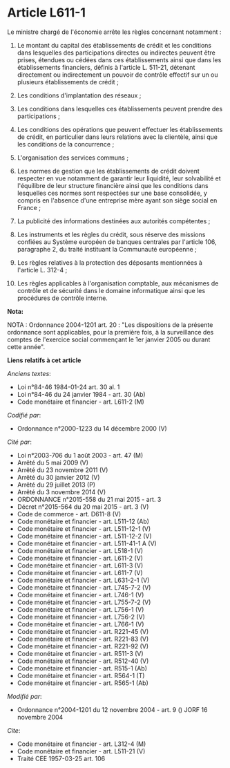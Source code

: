 # Article L611-1

Le ministre chargé de l'économie arrête les règles concernant notamment :

1. Le montant du capital des établissements de crédit et les conditions dans lesquelles des participations directes ou
indirectes peuvent être prises, étendues ou cédées dans ces établissements ainsi que dans les établissements financiers,
définis à l'article L. 511-21, détenant directement ou indirectement un pouvoir de contrôle effectif sur un ou plusieurs
établissements de crédit ;

2. Les conditions d'implantation des réseaux ;

3. Les conditions dans lesquelles ces établissements peuvent prendre des participations ;

4. Les conditions des opérations que peuvent effectuer les établissements de crédit, en particulier dans leurs relations avec
la clientèle, ainsi que les conditions de la concurrence ;

5. L'organisation des services communs ;

6. Les normes de gestion que les établissements de crédit doivent respecter en vue notamment de garantir leur liquidité, leur
solvabilité et l'équilibre de leur structure financière ainsi que les conditions dans lesquelles ces normes sont respectées
sur une base consolidée, y compris en l'absence d'une entreprise mère ayant son siège social en France ;

7. La publicité des informations destinées aux autorités compétentes ;

8. Les instruments et les règles du crédit, sous réserve des missions confiées au Système européen de banques centrales par
l'article 106, paragraphe 2, du traité instituant la Communauté européenne ;

9. Les règles relatives à la protection des déposants mentionnées à l'article L. 312-4 ;

10. Les règles applicables à l'organisation comptable, aux mécanismes de contrôle et de sécurité dans le domaine informatique
ainsi que les procédures de contrôle interne.

**Nota:**

NOTA : Ordonnance 2004-1201 art. 20 : "Les dispositions de la présente ordonnance sont applicables, pour la première fois, à
la surveillance des comptes de l'exercice social commençant le 1er janvier 2005 ou durant cette année".

**Liens relatifs à cet article**

_Anciens textes_:

  - Loi n°84-46 1984-01-24 art. 30 al. 1
  - Loi n°84-46 du 24 janvier 1984 - art. 30 (Ab)
  - Code monétaire et financier - art. L611-2 (M)

_Codifié par_:

  - Ordonnance n°2000-1223 du 14 décembre 2000 (V)

_Cité par_:

  - Loi n°2003-706 du 1 août 2003 - art. 47 (M)
  - Arrêté du 5 mai 2009 (V)
  - Arrêté du 23 novembre 2011 (V)
  - Arrêté du 30 janvier 2012 (V)
  - Arrêté du 29 juillet 2013 (P)
  - Arrêté du 3 novembre 2014 (V)
  - ORDONNANCE n°2015-558 du 21 mai 2015 - art. 3
  - Décret n°2015-564 du 20 mai 2015 - art. 3 (V)
  - Code de commerce - art. D611-8 (V)
  - Code monétaire et financier - art. L511-12 (Ab)
  - Code monétaire et financier - art. L511-12-1 (V)
  - Code monétaire et financier - art. L511-12-2 (V)
  - Code monétaire et financier - art. L511-41-1 A (V)
  - Code monétaire et financier - art. L518-1 (V)
  - Code monétaire et financier - art. L611-2 (V)
  - Code monétaire et financier - art. L611-3 (V)
  - Code monétaire et financier - art. L611-7 (V)
  - Code monétaire et financier - art. L631-2-1 (V)
  - Code monétaire et financier - art. L745-7-2 (V)
  - Code monétaire et financier - art. L746-1 (V)
  - Code monétaire et financier - art. L755-7-2 (V)
  - Code monétaire et financier - art. L756-1 (V)
  - Code monétaire et financier - art. L756-2 (V)
  - Code monétaire et financier - art. L766-1 (V)
  - Code monétaire et financier - art. R221-45 (V)
  - Code monétaire et financier - art. R221-83 (V)
  - Code monétaire et financier - art. R221-92 (V)
  - Code monétaire et financier - art. R511-3 (V)
  - Code monétaire et financier - art. R512-40 (V)
  - Code monétaire et financier - art. R515-1 (Ab)
  - Code monétaire et financier - art. R564-1 (T)
  - Code monétaire et financier - art. R565-1 (Ab)

_Modifié par_:

  - Ordonnance n°2004-1201 du 12 novembre 2004 - art. 9 () JORF 16 novembre 2004

_Cite_:

  - Code monétaire et financier - art. L312-4 (M)
  - Code monétaire et financier - art. L511-21 (V)
  - Traité CEE 1957-03-25 art. 106
